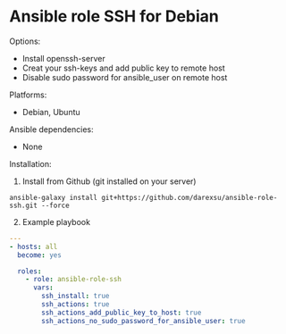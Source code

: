 # Ansible role SSH for Debian
Options:
  - Install openssh-server
  - Creat your ssh-keys and add public key to remote host
  - Disable sudo password for ansible_user on remote host

Platforms:
  - Debian, Ubuntu

Ansible dependencies:
  - None

Installation:
1) Install from Github (git installed on your server)
```
ansible-galaxy install git+https://github.com/darexsu/ansible-role-ssh.git --force
```
2) Example playbook
```yaml
---
- hosts: all
  become: yes

  roles:
    - role: ansible-role-ssh
      vars:
        ssh_install: true
        ssh_actions: true
        ssh_actions_add_public_key_to_host: true
        ssh_actions_no_sudo_password_for_ansible_user: true
```
